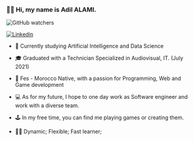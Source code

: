 ### 👋🏽 Hi, my name is Adil ALAMI.

<img alt="GitHub watchers" src="https://img.shields.io/github/watchers/aeidle/Adil-Alami?style=social">

[![Linkedin](https://img.shields.io/badge/-LinkedIn-blue?logo=cdn.jsdelivr.net/npm/simple-icons@v7/icons/facebook.svg)](https://www.linkedin.com/in/adil-alami/)

* 🤖 Currently studying Artificial Intelligence and Data Science

* 🎓 Graduated with a Technician Specialized in Audiovisual, IT. (July 2021)

* 🌇 Fes - Morocco Native, with a passion for Programming, Web and Game development

* 💻 As for my future, I hope to one day work as Software engineer and work with a diverse team.

* 🕹 In my free time, you can find me playing games or creating them.

* 💪🏽 Dynamic; Flexible; Fast learner;



[Linkedin]: https://www.linkedin.com/in/adil-alami/
[Instagram]: https://www.instagram.com/aeidle.me/
[Facebook]: https://www.facebook.com/kharachobaka/
